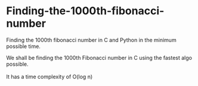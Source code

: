 # Finding-the-1000th-fibonacci-number
Finding the 1000th fibonacci number in C and Python in the minimum possible time.
<p> We shall be finding the 1000th Fibonacci number in C using the fastest algo possible.</br>
<br> It has a time complexity of O(log n)</br></p>
